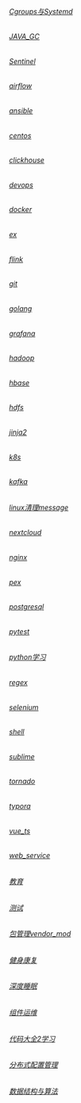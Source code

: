 ###### [Cgroups与Systemd](.NOTES/Cgroups与Systemd.md)
###### [JAVA_GC](.NOTES/JAVA_GC.md)
###### [Sentinel](.NOTES/Sentinel.md)
###### [airflow](.NOTES/airflow.md)
###### [ansible](.NOTES/ansible.md)
###### [centos](.NOTES/centos.md)
###### [clickhouse](.NOTES/clickhouse.md)
###### [devops](.NOTES/devops.md)
###### [docker](.NOTES/docker.md)
###### [ex](.NOTES/ex)
###### [flink](.NOTES/flink.md)
###### [git](.NOTES/git.md)
###### [golang](.NOTES/golang.md)
###### [grafana](.NOTES/grafana.md)
###### [hadoop](.NOTES/hadoop.md)
###### [hbase](.NOTES/hbase.md)
###### [hdfs](.NOTES/hdfs.md)
###### [jinja2](.NOTES/jinja2.md)
###### [k8s](.NOTES/k8s.md)
###### [kafka](.NOTES/kafka.md)
###### [linux清理message](.NOTES/linux清理message.md)
###### [nextcloud](.NOTES/nextcloud.md)
###### [nginx](.NOTES/nginx.md)
###### [pex](.NOTES/pex.md)
###### [postgresql](.NOTES/postgresql.md)
###### [pytest](.NOTES/pytest.md)
###### [python学习](.NOTES/python学习.md)
###### [regex](.NOTES/regex.md)
###### [selenium](.NOTES/selenium.md)
###### [shell](.NOTES/shell.md)
###### [sublime](.NOTES/sublime.md)
###### [tornado](.NOTES/tornado.md)
###### [typora](.NOTES/typora.md)
###### [vue_ts](.NOTES/vue_ts.md)
###### [web_service](.NOTES/web_service)
###### [教育](.NOTES/教育.md)
###### [测试](.NOTES/测试.md)
###### [包管理vendor_mod](.NOTES/包管理vendor_mod.md)
###### [健身康复](.NOTES/健身康复.md)
###### [深度睡眠](.NOTES/深度睡眠.md)
###### [组件运维](.NOTES/组件运维.md)
###### [代码大全2学习](.NOTES/代码大全2学习.md)
###### [分布式配置管理](.NOTES/分布式配置管理.md)
###### [数据结构与算法](.NOTES/数据结构与算法.md)

